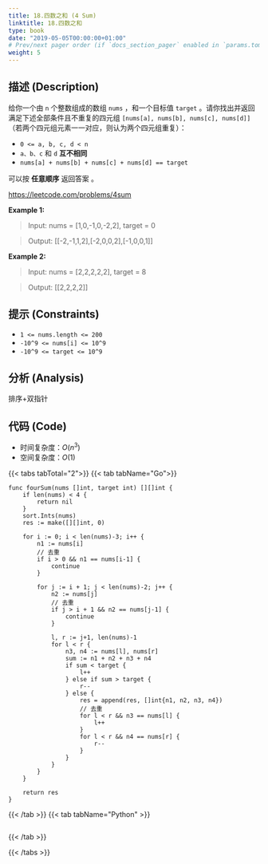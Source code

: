 ```yaml
---
title: 18.四数之和 (4 Sum)
linktitle: 18.四数之和
type: book
date: "2019-05-05T00:00:00+01:00"
# Prev/next pager order (if `docs_section_pager` enabled in `params.toml`)
weight: 5
---
```


## 描述 (Description)

给你一个由 `n` 个整数组成的数组 `nums` ，和一个目标值 `target` 。请你找出并返回满足下述全部条件且不重复的四元组 `[nums[a], nums[b], nums[c], nums[d]]` （若两个四元组元素一一对应，则认为两个四元组重复）：

- `0 <= a, b, c, d < n`
- `a、b、c` 和 `d` **互不相同**
- `nums[a] + nums[b] + nums[c] + nums[d] == target`

可以按 **任意顺序** 返回答案 。

https://leetcode.com/problems/4sum

**Example 1:**

> Input: nums = [1,0,-1,0,-2,2], target = 0

> Output: [[-2,-1,1,2],[-2,0,0,2],[-1,0,0,1]]

**Example 2:**

> Input: nums = [2,2,2,2,2], target = 8

> Output: [[2,2,2,2]]

## 提示 (Constraints)

- `1 <= nums.length <= 200`
- `-10^9 <= nums[i] <= 10^9`
- `-10^9 <= target <= 10^9`

## 分析 (Analysis)

排序+双指针

## 代码 (Code)

- 时间复杂度：$O(n^3)$
- 空间复杂度：$O(1)$

{{< tabs tabTotal="2">}}
{{< tab tabName="Go">}}

```golang
func fourSum(nums []int, target int) [][]int {
    if len(nums) < 4 {
        return nil
    }
    sort.Ints(nums)
    res := make([][]int, 0)

    for i := 0; i < len(nums)-3; i++ {
        n1 := nums[i]
        // 去重
        if i > 0 && n1 == nums[i-1] {
            continue
        }

        for j := i + 1; j < len(nums)-2; j++ {
            n2 := nums[j]
            // 去重
            if j > i + 1 && n2 == nums[j-1] {
                continue
            }

            l, r := j+1, len(nums)-1
            for l < r {
                n3, n4 := nums[l], nums[r]
                sum := n1 + n2 + n3 + n4
                if sum < target {
                    l++
                } else if sum > target {
                    r--
                } else {
                    res = append(res, []int{n1, n2, n3, n4})
                    // 去重
                    for l < r && n3 == nums[l] {
                        l++
                    }
                    for l < r && n4 == nums[r] {
                        r--
                    }
                }
            }
        }
    }

    return res
}
```

{{< /tab >}}
{{< tab tabName="Python" >}}

```python

```

{{< /tab >}}

{{< /tabs >}}
